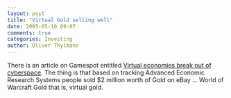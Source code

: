 ```yaml
---
layout: post
title: "Virtual Gold selling well"
date: 2005-05-10 09:07
comments: true
categories: Investing
author: Oliver Thylmann
---
```



There is an article on Gamespot entitled [Virtual economies break out of cyberspace](http://www.gamespot.com/news/2005/05/06/news_6123701.html). The thing is that based on tracking Advanced Economic Research Systems people sold $2 million worth of Gold on eBay ... World of Warcraft Gold that is, virtual gold.

